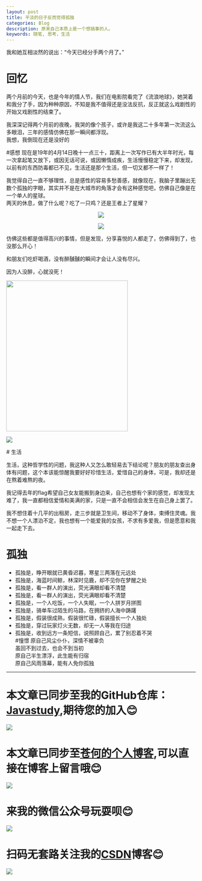 ```yaml
---
layout: post
title: 平淡的日子反而觉得孤独
categories: Blog
description: 原来自己本质上是一个想搞事的人。
keywords: 随笔, 思考，生活
---
```


我和她互相淡然的说出：“今天已经分手两个月了。”

# 回忆
两个月前的今天，也是今年的情人节，我们在电影院看完了《流浪地球》，她哭着和我分了手，因为种种原因，不知是我不值得还是没法反抗，反正就这么戏剧性的开始又戏剧性的结束了。</br>

我深深记得两个月前的夜晚，我哭的像个孩子，或许是我这二十多年第一次流这么多眼泪，三年的感情仿佛在那一瞬间都浮现。</br>
我想，我倒现在还是没好的

#感想
现在是19年的4月14日晚十一点三十，距离上一次写作已有大半年时光，每一次拿起笔又放下，或因无话可说，或因懒惰成疾，生活慢慢稳定下来，却发现，以前有的东西防毒都已不见，生活还是那个生活，但一切又都不一样了！</br>

我觉得自己一直不够理性，总是感性的容易多愁善感，就像现在，我脑子里蹦出无数个孤独的字眼，其实并不是在大城市的角落才会有这种感觉吧，仿佛自己像是在一个单人的星球。</br>
两天的休息，做了什么呢？吃了一只鸡？还是王者上了星耀？
<p align="center">
<img src="http://pp8g2fyug.bkt.clouddn.com/%E4%B8%80%E5%8F%AA%E9%B8%A1.jpg" width=""/>
</p>
<p align="center">
<img src="http://pp8g2fyug.bkt.clouddn.com/%E7%8E%8B%E8%80%85%E8%8D%A3%E8%80%80.jpg" width=""/>
</p>
仿佛这些都是值得高兴的事情，但是发现，分享喜悦的人都走了，仿佛得到了，也没那么开心！</br>

和朋友们吃虾喝酒，没有醉醺醺的瞬间才会让人没有尽兴。</br>

因为人没醉，心就没死！

<img src="http://pp8g2fyug.bkt.clouddn.com/bur.jpg" height="400px" width="80%"/>
</p>
<img src="http://pp8g2fyug.bkt.clouddn.com/food.jpg" />
</p>
# 生活

生活，这种哲学性的问题，我这种人又怎么敢轻易去下结论呢？朋友的朋友查出身体有问题，这个本该能惊醒我要好好珍惜生活，爱惜自己的身体，可是，我却还是在熬着难熬的夜。</br>

我记得去年的flag希望自己女友能搬到身边来，自己也想有个家的感觉，却发现太难了，我一直都相信爱情和美满的家，只是一直不会相信会发生在自己身上罢了。</br>

我不想住着十几平的出租房，走三步就是卫生间，移动不了身体，束缚住灵魂。我不想一个人漂泊不定，我也想有一个能爱我的女孩，不求有多爱我，但是愿意和我一起走下去。</br>

# 孤独

* 孤独是，睁开眼就已黄昏迟暮，寒星三两落在元远处</br>
* 孤独是，海蓝时间鲸，林深时见鹿，却不见你在梦醒之处</br>
* 孤独是，看一群人的演出，荧光满眼却看不清楚</br>
* 孤独是，看一群人的演出，荧光满眼却看不清楚</br>
* 孤独是，一个人吃饭，一个人失眠，一个人拼岁月拼图</br>
* 孤独是，骑单车过陌生的马路，在拥挤的人海中踌躇</br>
* 孤独是，假装很成熟，假装很忙碌，假装擅长一个人独处</br>
* 孤独是，穿过玩家灯火无数，却无一人等我在归途</br>
* 孤独是，收到远方一条短信，说照顾自己，累了别忍着不哭</br>
#憧憬
原自己风尘仆仆，深情不被辜负</br>
虽回不到过去，也会不到当初</br>
原自己半生漂浮，此生能有归宿</br>
原自己风雨落幕，能有人免你孤独

------
# 本文章已同步至我的GitHub仓库：<a href="https://github.com/freestylefly/javaStudy">Javastudy</a>,期待您的加入:blush:
<img src="http://pp8g2fyug.bkt.clouddn.com/github.jpg" width=""/>

# 本文章已同步至<a href="https://freestylefly.github.io/">苍何的个人博客</a>,可以直接在博客上留言哦:blush:
<img src="http://pp8g2fyug.bkt.clouddn.com/myblog..png" width=""/>

# 来我的微信公众号玩耍呗:blush:
<img src="http://pp8g2fyug.bkt.clouddn.com/weixingongzhonghao.jpg" width=""/>

# 扫码无套路关注我的<a href="https://blog.csdn.net/qq_43270074?orderby=UpdateTime">CSDN</a>博客:blush:
<img src="http://pp8g2fyug.bkt.clouddn.com/CSDN.png" width=""/>